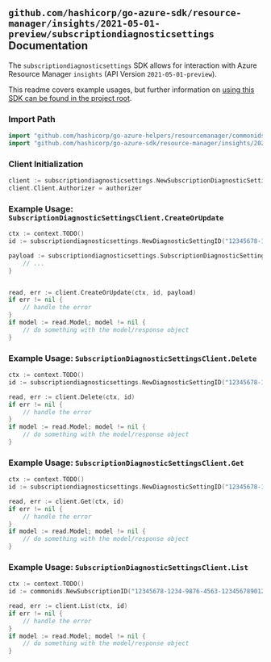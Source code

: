 
## `github.com/hashicorp/go-azure-sdk/resource-manager/insights/2021-05-01-preview/subscriptiondiagnosticsettings` Documentation

The `subscriptiondiagnosticsettings` SDK allows for interaction with Azure Resource Manager `insights` (API Version `2021-05-01-preview`).

This readme covers example usages, but further information on [using this SDK can be found in the project root](https://github.com/hashicorp/go-azure-sdk/tree/main/docs).

### Import Path

```go
import "github.com/hashicorp/go-azure-helpers/resourcemanager/commonids"
import "github.com/hashicorp/go-azure-sdk/resource-manager/insights/2021-05-01-preview/subscriptiondiagnosticsettings"
```


### Client Initialization

```go
client := subscriptiondiagnosticsettings.NewSubscriptionDiagnosticSettingsClientWithBaseURI("https://management.azure.com")
client.Client.Authorizer = authorizer
```


### Example Usage: `SubscriptionDiagnosticSettingsClient.CreateOrUpdate`

```go
ctx := context.TODO()
id := subscriptiondiagnosticsettings.NewDiagnosticSettingID("12345678-1234-9876-4563-123456789012", "diagnosticSettingName")

payload := subscriptiondiagnosticsettings.SubscriptionDiagnosticSettingsResource{
	// ...
}


read, err := client.CreateOrUpdate(ctx, id, payload)
if err != nil {
	// handle the error
}
if model := read.Model; model != nil {
	// do something with the model/response object
}
```


### Example Usage: `SubscriptionDiagnosticSettingsClient.Delete`

```go
ctx := context.TODO()
id := subscriptiondiagnosticsettings.NewDiagnosticSettingID("12345678-1234-9876-4563-123456789012", "diagnosticSettingName")

read, err := client.Delete(ctx, id)
if err != nil {
	// handle the error
}
if model := read.Model; model != nil {
	// do something with the model/response object
}
```


### Example Usage: `SubscriptionDiagnosticSettingsClient.Get`

```go
ctx := context.TODO()
id := subscriptiondiagnosticsettings.NewDiagnosticSettingID("12345678-1234-9876-4563-123456789012", "diagnosticSettingName")

read, err := client.Get(ctx, id)
if err != nil {
	// handle the error
}
if model := read.Model; model != nil {
	// do something with the model/response object
}
```


### Example Usage: `SubscriptionDiagnosticSettingsClient.List`

```go
ctx := context.TODO()
id := commonids.NewSubscriptionID("12345678-1234-9876-4563-123456789012")

read, err := client.List(ctx, id)
if err != nil {
	// handle the error
}
if model := read.Model; model != nil {
	// do something with the model/response object
}
```

